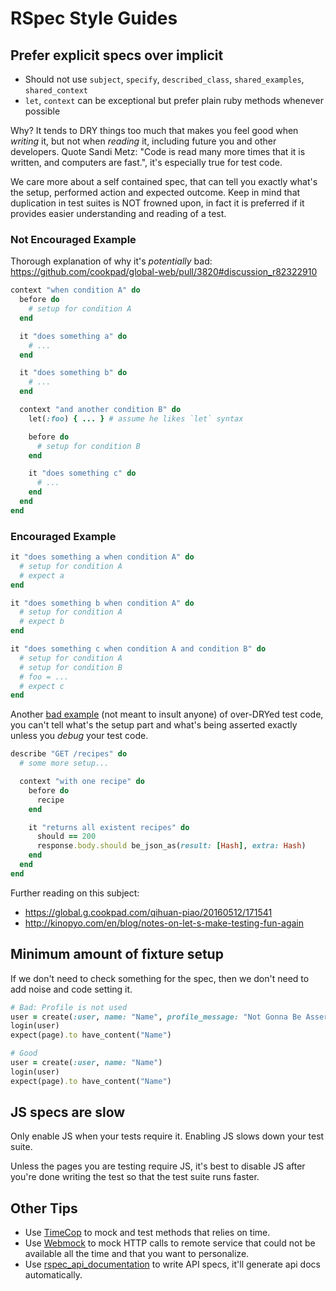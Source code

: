 # RSpec Style Guides

## Prefer explicit specs over implicit

- Should not use `subject`, `specify`, `described_class`, `shared_examples`, `shared_context`
- `let`, `context` can be exceptional but prefer plain ruby methods whenever possible

Why? It tends to DRY things too much that makes you feel good when _writing_ it, but not when _reading_ it, including future you and other developers. Quote Sandi Metz: "Code is read many more times that it is written, and computers are fast.", it's especially true for test code.

We care more about a self contained spec, that can tell you exactly what's the setup, performed action and expected outcome. Keep in mind that duplication in test suites is NOT frowned upon, in fact it is preferred if it provides easier understanding and reading of a test.

### Not Encouraged Example

Thorough explanation of why it's _potentially_ bad: https://github.com/cookpad/global-web/pull/3820#discussion_r82322910

```ruby
context "when condition A" do
  before do
    # setup for condition A
  end

  it "does something a" do
    # ...
  end

  it "does something b" do
    # ...
  end

  context "and another condition B" do
    let(:foo) { ... } # assume he likes `let` syntax

    before do
      # setup for condition B
    end

    it "does something c" do
      # ...
    end
  end
end
```

### Encouraged Example

```ruby
it "does something a when condition A" do
  # setup for condition A
  # expect a
end

it "does something b when condition A" do
  # setup for condition A
  # expect b
end

it "does something c when condition A and condition B" do
  # setup for condition A
  # setup for condition B
  # foo = ...
  # expect c
end
```

Another [bad example](https://github.com/cookpad/global/blob/9dbb0d55cc413a639989622af02ea776d05dfe40/spec/requests/recipes_spec.rb#L190-L197) (not meant to insult anyone) of over-DRYed test code, you can't tell what's the setup part and what's being asserted exactly unless you _debug_ your test code.

```ruby
describe "GET /recipes" do
  # some more setup...

  context "with one recipe" do
    before do
      recipe
    end

    it "returns all existent recipes" do
      should == 200
      response.body.should be_json_as(result: [Hash], extra: Hash)
    end
  end
end
```

Further reading on this subject:

- https://global.g.cookpad.com/qihuan-piao/20160512/171541
- http://kinopyo.com/en/blog/notes-on-let-s-make-testing-fun-again

## Minimum amount of fixture setup

If we don't need to check something for the spec, then we don't need to add noise and code setting it.

```ruby
# Bad: Profile is not used
user = create(:user, name: "Name", profile_message: "Not Gonna Be Asserted")
login(user)
expect(page).to have_content("Name")

# Good
user = create(:user, name: "Name")
login(user)
expect(page).to have_content("Name")
```

## JS specs are slow

Only enable JS when your tests require it. Enabling JS slows down your test suite.

Unless the pages you are testing require JS, it's best to disable JS after you're done writing the test so that the test suite runs faster.

## Other Tips

- Use [TimeCop](https://github.com/travisjeffery/timecop) to mock and test methods that relies on time.
- Use [Webmock](https://github.com/bblimke/webmock) to mock HTTP calls to remote service that could not be available all the time and that you want to personalize.
- Use [rspec_api_documentation](https://github.com/zipmark/rspec_api_documentation) to write API specs, it'll generate api docs automatically.
